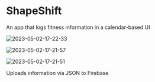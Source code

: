 # ShapeShift
An app that logs fitness information in a calendar-based UI

![2023-05-02-17-22-33](https://user-images.githubusercontent.com/66183008/235789253-69ecc477-1eab-45e0-90af-d66af402198a.png)

![2023-05-02-17-21-57](https://user-images.githubusercontent.com/66183008/235789285-024e5d7a-f09f-40a0-b3c3-567b14b84466.png)

![2023-05-02-17-21-51](https://user-images.githubusercontent.com/66183008/235789311-8aeb0442-9883-4c74-a2df-dfb42e6d53a2.png)

Uploads information via JSON to Firebase
